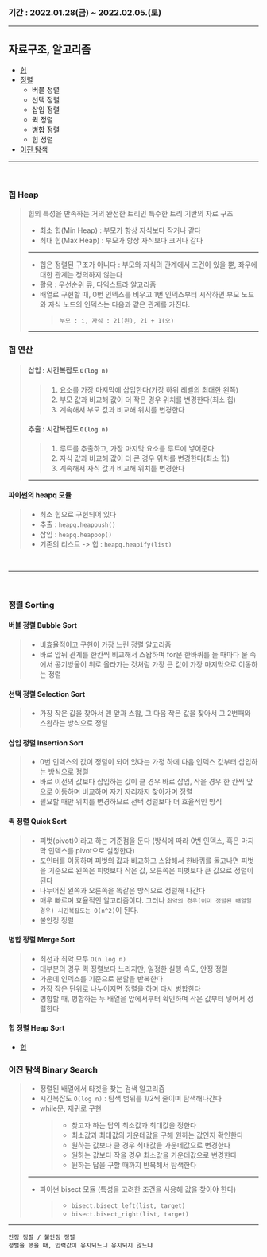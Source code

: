 ### 기간 : 2022.01.28(금) ~ 2022.02.05.(토)

---

## 자료구조, 알고리즘

- [힙](#힙-heap)
- [정렬](#정렬-sorting)
  - 버블 정렬
  - 선택 정렬
  - 삽입 정렬
  - 퀵 정렬
  - 병합 정렬
  - 힙 정렬
- [이진 탐색](#이진-탐색-binary-search)

---

<br>

### 힙 Heap

> 힙의 특성을 만족하는 거의 완전한 트리인 특수한 트리 기반의 자료 구조
>
> - 최소 힙(Min Heap) : 부모가 항상 자식보다 작거나 같다
> - 최대 힙(Max Heap) : 부모가 항상 자식보다 크거나 같다
>
> ---
>
> - 힙은 정렬된 구조가 아니다 : 부모와 자식의 관계에서 조건이 있을 뿐, 좌우에 대한 관계는 정의하지 않는다
> - 활용 : 우선순위 큐, 다익스트라 알고리즘
> - 배열로 구현할 때, 0번 인덱스를 비우고 1번 인덱스부터 시작하면 부모 노드와 자식 노드의 인덱스는 다음과 같은 관계를 가진다.
>   > `부모 : i, 자식 : 2i(왼), 2i + 1(오)`
>
> ---

### 힙 연산

> #### 삽입 : 시간복잡도 `O(log n)`
>
> > 1.  요소를 가장 마지막에 삽입한다(가장 하위 레벨의 최대한 왼쪽)
> > 1.  부모 값과 비교해 값이 더 작은 경우 위치를 변경한다(최소 힙)
> > 1.  계속해서 부모 값과 비교해 위치를 변경한다
>
> #### 추출 : 시간복잡도 `O(log n)`
>
> > 1.  루트를 추출하고, 가장 마지막 요소를 루트에 넣어준다
> > 1.  자식 값과 비교해 값이 더 큰 경우 위치를 변경한다(최소 힙)
> > 1.  계속해서 자식 값과 비교해 위치를 변경한다
>
> ---

#### 파이썬의 heapq 모듈

> - 최소 힙으로 구현되어 있다
> - 추출 : `heapq.heappush()`
> - 삽입 : `heapq.heappop()`
> - 기존의 리스트 -> 힙 : `heapq.heapify(list)`

<br>

---

<br>

### 정렬 Sorting

#### 버블 정렬 Bubble Sort

> - 비효율적이고 구현이 가장 느린 정렬 알고리즘
> - 바로 앞뒤 관계를 한칸씩 비교해서 스왑하며 for문 한바퀴를 돌 때마다 물 속에서 공기방울이 위로 올라가는 것처럼 가장 큰 값이 가장 마지막으로 이동하는 정렬

#### 선택 정렬 Selection Sort

> - 가장 작은 값을 찾아서 맨 앞과 스왑, 그 다음 작은 값을 찾아서 그 2번째와 스왑하는 방식으로 정렬

#### 삽입 정렬 Insertion Sort

> - 0번 인덱스의 값이 정렬이 되어 있다는 가정 하에 다음 인덱스 값부터 삽입하는 방식으로 정렬
> - 바로 이전의 값보다 삽입하는 값이 클 경우 바로 삽입, 작을 경우 한 칸씩 앞으로 이동하며 비교하며 자기 자리까지 찾아가며 정렬
> - 필요할 때만 위치를 변경하므로 선택 정렬보다 더 효율적인 방식

#### 퀵 정렬 Quick Sort

> - 피벗(pivot)이라고 하는 기준점을 둔다 (방식에 따라 0번 인덱스, 혹은 마지막 인덱스를 pivot으로 설정한다)
> - 포인터를 이동하며 피벗의 값과 비교하고 스왑해서 한바퀴를 돌고나면 피벗을 기준으로 왼쪽은 피벗보다 작은 값, 오른쪽은 피벗보다 큰 값으로 정렬이 된다
> - 나누어진 왼쪽과 오른쪽을 똑같은 방식으로 정렬해 나간다
> - 매우 빠르며 효율적인 알고리즘이다. 그러나 `최악의 경우(이미 정렬된 배열일 경우) 시간복잡도는 O(n^2)`이 된다.
> - 불안정 정렬

#### 병합 정렬 Merge Sort

> - 최선과 최악 모두 `O(n log n)`
> - 대부분의 경우 퀵 정렬보다 느리지만, 일정한 실행 속도, 안정 정렬
> - 가운데 인덱스를 기준으로 분할을 반복한다
> - 가장 작은 단위로 나누어지면 정렬을 하며 다시 병합한다
> - 병합할 때, 병합하는 두 배열을 앞에서부터 확인하며 작은 값부터 넣어서 정렬한다

#### 힙 정렬 Heap Sort

- [힙](#힙)

### 이진 탐색 Binary Search

> - 정렬된 배열에서 타겟을 찾는 검색 알고리즘
> - 시간복잡도 `O(log n)` : 탐색 범위를 1/2씩 줄이며 탐색해나간다
> - while문, 재귀로 구현
>   > - 찾고자 하는 답의 최소값과 최대값을 정한다
>   > - 최소값과 최대값의 가운데값을 구해 원하는 값인지 확인한다
>   > - 원하는 값보다 클 경우 최대값을 가운데값으로 변경한다
>   > - 원하는 값보다 작을 경우 최소값을 가운데값으로 변경한다
>   > - 원하는 답을 구할 때까지 반복해서 탐색한다
>
> ---
>
> - 파이썬 bisect 모듈 (특성을 고려한 조건을 사용해 값을 찾아야 한다)
>   > - `bisect.bisect_left(list, target)`
>   > - `bisect.bisect_right(list, target)`

---

```
안정 정렬 / 불안정 정렬
정렬을 했을 때, 입력값이 유지되느냐 유지되지 않느냐
```
